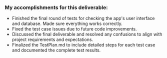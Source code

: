 ### My accomplishments for this deliverable:

- Finished the final round of tests for checking the app's user interface and database. Made sure everything works correctly.
- Fixed the test case issues due to future code improvements.
- Discussed the final deliverable and resolved any confusions to align with project requirements and expectations.
- Finalized the TestPlan.md to include detailed steps for each test case and documented the complete test results.